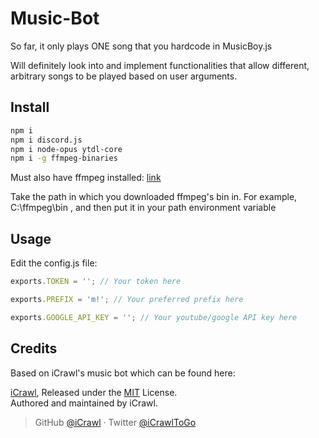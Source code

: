 # Music-Bot
So far, it only plays ONE song that you hardcode in MusicBoy.js

Will definitely look into and implement functionalities that allow different, arbitrary songs to be played based on user arguments.

## Install

```bash
npm i
npm i discord.js
npm i node-opus ytdl-core
npm i -g ffmpeg-binaries
```

Must also have ffmpeg installed: [link](https://ffmpeg.zeranoe.com/builds/)

Take the path in which you downloaded ffmpeg's bin in. For example, C:\ffmpeg\bin , and then put it in your path environment variable



## Usage

Edit the config.js file:

```js
exports.TOKEN = ''; // Your token here

exports.PREFIX = 'm!'; // Your preferred prefix here

exports.GOOGLE_API_KEY = ''; // Your youtube/google API key here
```

## Credits

Based on iCrawl's music bot which can be found here:

 [iCrawl](https://github.com/iCrawl), Released under the [MIT](https://github.com/iCrawl/Music-Bot/blob/master/LICENSE) License.<br>
Authored and maintained by iCrawl.

> GitHub [@iCrawl](https://github.com/iCrawl) · Twitter [@iCrawlToGo](https://twitter.com/iCrawlToGo)
